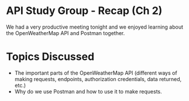 # API Study Group - Recap (Ch 2)

We had a very productive meeting tonight and we enjoyed learning about the OpenWeatherMap API and Postman together.

# **Topics Discussed** 

- The important parts of the OpenWeatherMap API (different ways of making requests, endpoints, authorization credentials, data returned, etc.)
- Why do we use Postman and how to use it to make requests.



